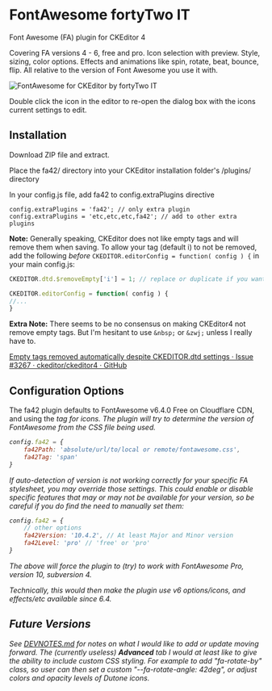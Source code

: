 # FontAwesome fortyTwo IT

Font Awesome (FA) plugin for CKEditor 4

Covering FA versions 4 - 6, free and pro. Icon selection with preview. Style, sizing, color options. Effects and animations like spin, rotate, beat, bounce, flip. All relative to the version of Font Awesome you use it with.

![FontAwesome for CKEditor by fortyTwo IT](https://fortytwo-it.com/wp-content/uploads/2023/06/fa42Main.png)

Double click the icon in the editor to re-open the dialog box with the icons current settings to edit.

## Installation

Download ZIP file and extract.

Place the fa42/ directory into your CKEditor installation folder's /plugins/ directory

In your config.js file, add fa42 to config.extraPlugins directive

```
config.extraPlugins = 'fa42'; // only extra plugin
config.extraPlugins = 'etc,etc,etc,fa42'; // add to other extra plugins
```

**Note:** Generally speaking, CKEditor does not like empty tags and will remove them when saving. To allow your tag (default i) to not be removed, add the following *before* ```CKEDITOR.editorConfig = function( config ) {``` in your main config.js:

```js
CKEDITOR.dtd.$removeEmpty['i'] = 1; // replace or duplicate if you want to use <span> or any other tag instead of <i>

CKEDITOR.editorConfig = function( config ) { 
//...
}
```

**Extra Note:** There seems to be no consensus on making CKEditor4 not remove empty tags. But I'm hesitant to use  ``&nbsp;`` or ``&zwj;`` unless I really have to.

[Empty  tags removed automatically despite CKEDITOR.dtd settings · Issue #3267 · ckeditor/ckeditor4 · GitHub](https://github.com/ckeditor/ckeditor4/issues/3267)

## Configuration Options

The fa42 plugin defaults to FontAwesome v6.4.0 Free on Cloudflare CDN, and using the <i> tag for icons. The plugin will try to determine the version of FontAwesome from the CSS file being used.

```js
config.fa42 = {
    fa42Path: 'absolute/url/to/local or remote/fontawesome.css',
    fa42Tag: 'span'
}
```

If auto-detection of version is not working correctly for your specific FA stylesheet, you may override those settings. This *could* enable or disable specific features that may or may not be available for your version, so be careful if you do find the need to manually set them:

```js
config.fa42 = {
    // other options
    fa42Version: '10.4.2', // At least Major and Minor version
    fa42Level: 'pro' // 'free' or 'pro'
}
```

The above will force the plugin to (try) to work with FontAwesome Pro, version 10, subversion 4.

Technically, this would then make the plugin use v6 options/icons, and effects/etc available since 6.4.

## Future Versions

See [DEVNOTES.md](DEVNOTES.md) for notes on what I would like to add or update moving forward. The (currently useless) **Advanced** tab I would at least like to give the ability to include custom CSS styling. For example to add "fa-rotate-by" class, so user can then set a custom "--fa-rotate-angle: 42deg", or adjust colors and opacity levels of Dutone icons.
